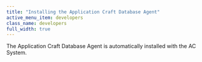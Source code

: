 ```yaml
---
title: "Installing the Application Craft Database Agent"
active_menu_item: developers
class_name: developers
full_width: true
---
```



The Application Craft Database Agent is automatically installed with the AC System.
